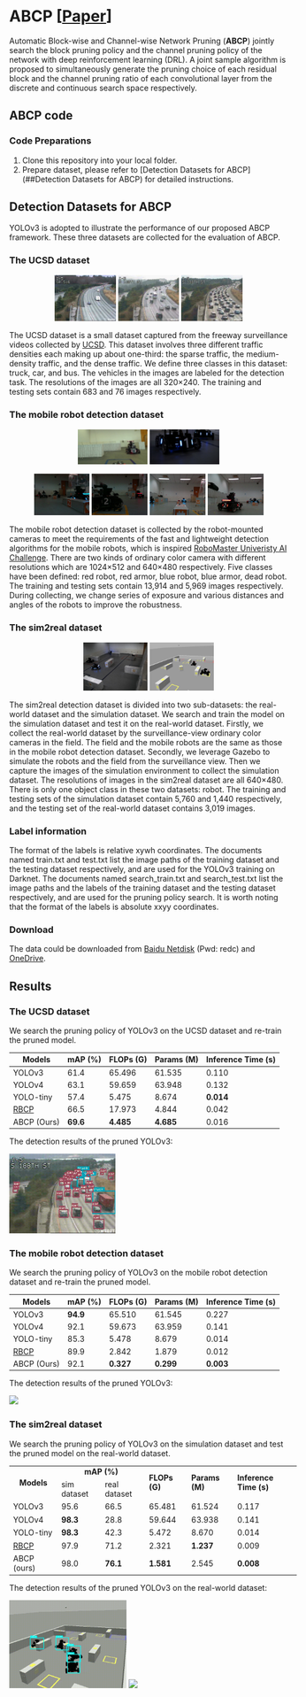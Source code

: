 # ABCP [[Paper](https://ieeexplore.ieee.org/abstract/document/9994042/)]

Automatic Block-wise and Channel-wise Network Pruning (**ABCP**) jointly search the block pruning policy and the channel pruning policy of the network with deep reinforcement learning (DRL). A joint sample algorithm is proposed to simultaneously generate the pruning choice of each residual block and the channel pruning ratio of each convolutional layer from the discrete and continuous search space respectively.

## ABCP code

### Code Preparations
1. Clone this repository into your local folder.
2. Prepare dataset, please refer to [Detection Datasets for ABCP](##Detection Datasets for ABCP) for detailed instructions.

## Detection Datasets for ABCP

YOLOv3 is adopted to illustrate the performance of our proposed ABCP framework. These three datasets are collected for the evaluation of ABCP.

### The UCSD dataset

<p align="center"><img src="misc/UCSDsparse.jpg" width="22%"/>  <img src="misc/UCSDmedium.jpg" width="22%"/>  <img src="misc/UCSDdense.jpg" width="22%"/>
  
The UCSD dataset is a small dataset captured from the freeway surveillance videos collected by [UCSD](http://www.svcl.ucsd.edu/projects/traffic/). This dataset involves three different traffic densities each making up about one-third: the sparse traffic, the medium-density traffic, and the dense traffic. We define three classes in this dataset: truck, car, and bus. The vehicles in the images are labeled for the detection task. The resolutions of the images are all 320×240. The training and testing sets contain 683 and 76 images respectively.

### The mobile robot detection dataset

<p align="center"><img src="misc/robot1.jpg" width="25%"/>  <img src="misc/robot2.jpg" width="25%"/>
<p align="center"><img src="misc/robot3.jpg" width="20%"/>  <img src="misc/robot4.jpg" width="20%"/> <img src="misc/robot5.jpg" width="20%"/> <img src="misc/robot6.jpg" width="20%"/>
  
The mobile robot detection dataset is collected by the robot-mounted cameras to meet the requirements of the fast and lightweight detection algorithms for the mobile robots, which is inspired [RoboMaster Univeristy AI Challenge](https://www.robomaster.com/en-US/robo/icra). There are two kinds of ordinary color camera with different resolutions which are 1024×512 and 640×480 respectively. Five classes have been defined: red robot, red armor, blue robot, blue armor, dead robot. The training and testing sets contain 13,914 and 5,969 images respectively. During collecting, we change series of exposure and various distances and angles of the robots to improve the robustness.
  
### The sim2real dataset
  
<p align="center"><img src="misc/real-world.jpg" width="23%"/>  <img src="misc/simulation.jpg" width="23%"/>

The sim2real detection dataset is divided into two sub-datasets: the real-world dataset and the simulation dataset. We search and train the model on the simulation dataset and test it on the real-world dataset. Firstly, we collect the real-world dataset by the surveillance-view ordinary color cameras in the field. The field and the mobile robots are the same as those in the mobile robot detection dataset. Secondly, we leverage Gazebo to simulate the robots and the field from the surveillance view. Then we capture the images of the simulation environment to collect the simulation dataset. The resolutions of images in the sim2real dataset are all 640×480. There is only one object class in these two datasets: robot. The training and testing sets of the simulation dataset contain 5,760 and 1,440 respectively, and the testing set of the real-world dataset contains 3,019 images.

### Label information 
The format of the labels is relative xywh coordinates. The documents named train.txt and test.txt list the image paths of the training dataset and the testing dataset respectively, and are used for the YOLOv3 training on Darknet.  The documents named search_train.txt and search_test.txt list the image paths and the labels of the training dataset and the testing dataset respectively, and are used for the pruning policy search. It is worth noting that the format of the labels is absolute xxyy coordinates. 
  
### Download
The data could be downloaded from [Baidu Netdisk](https://pan.baidu.com/s/1RmhjxdZqri_V5GCBnrtI5w) (Pwd: redc) and [OneDrive](https://1drv.ms/u/s!Asc-xz451d9bnSpIYWq_qetgJh5y?e=YcaGWM).
  
## Results
 
### The UCSD dataset

We search the pruning policy of YOLOv3 on the UCSD dataset and re-train the pruned model.

| Models          | mAP (%)  | FLOPs (G) | Params (M) | Inference Time (s) |
| --------------- | -------- | --------- | ---------- | ------------------ |
| YOLOv3          | 61.4     | 65.496    | 61.535     | 0.110              |
| YOLOv4          | 63.1     | 59.659    | 63.948     | 0.132              |
| YOLO-tiny       | 57.4     | 5.475     | 8.674      | **0.014**          |
|[RBCP](https://ieeexplore.ieee.org/abstract/document/9412687)| 66.5     | 17.973    | 4.844      | 0.042              |
| ABCP (Ours)     | **69.6** | **4.485** | **4.685**  | 0.016              |

The detection results of the pruned YOLOv3:
<p align="left"> <img src="misc/UCSD.gif" width="38%"/>
  
### The mobile robot detection dataset
  
We search the pruning policy of YOLOv3 on the mobile robot detection dataset and re-train the pruned model.
  
| Models      | mAP (%)  | FLOPs (G) | Params (M) | Inference Time (s) |
| ----------- | -------- | --------- | ---------- | ------------------ |
| YOLOv3      | **94.9** | 65.510    | 61.545     | 0.227              |
| YOLOv4      | 92.1     | 59.673    | 63.959     | 0.141              |
| YOLO-tiny   | 85.3     | 5.478     | 8.679      | 0.014              |
|[RBCP](https://ieeexplore.ieee.org/abstract/document/9412687)| 89.9     | 2.842     | 1.879      | 0.012              |
| ABCP (Ours) | 92.1     | **0.327** | **0.299**  | **0.003**          |
  
The detection results of the pruned YOLOv3:
<p align="left"> <img src="misc/mobilerobot.gif" width="42%"/>
  
### The sim2real dataset
  
We search the pruning policy of YOLOv3 on the simulation dataset and test the pruned model on the real-world dataset.
  
<table border=0 cellpadding=0 cellspacing=0 width=518 style='border-collapse:
 collapse;table-layout:fixed;width:390pt'>
 <col class=xl65 width=84 style='mso-width-source:userset;mso-width-alt:2688;
 width:63pt'>
 <col class=xl65 width=81 style='mso-width-source:userset;mso-width-alt:2602;
 width:61pt'>
 <col class=xl65 width=82 style='mso-width-source:userset;mso-width-alt:2624;
 width:62pt'>
 <col class=xl65 width=70 style='mso-width-source:userset;mso-width-alt:2240;
 width:53pt'>
 <col class=xl65 width=80 style='mso-width-source:userset;mso-width-alt:2560;
 width:60pt'>
 <col class=xl65 width=121 style='mso-width-source:userset;mso-width-alt:3882;
 width:91pt'>
 <tr height=19 style='height:14.0pt'>
  <td rowspan=2 height=38 class=xl65 width=115 style='height:28.0pt;width:63pt' align="center"><b>Models</b></td>
  <td colspan=2 class=xl65 width=163 style='width:123pt' align="center"><b>mAP (%)</b></td>
  <td rowspan=2 class=xl65 width=100 style='width:53pt'><b>FLOPs (G)</b></td>
  <td rowspan=2 class=xl65 width=110 style='width:60pt'><b>Params (M)</b></td>
  <td rowspan=2 class=xl65 width=165 style='width:91pt'><b>Inference Time (s)</b></td>
 </tr>
 <tr height=19 style='height:14.0pt'>
  <td height=19 class=xl65 style='height:14.0pt'>sim dataset</td>
  <td class=xl65>real dataset</td>
 </tr>
 <tr height=19 style='height:14.0pt'>
  <td height=19 class=xl65 style='height:14.0pt'>YOLOv3</td>
  <td class=xl66>95.6 </td>
  <td class=xl66>66.5 </td>
  <td class=xl67>65.481 </td>
  <td class=xl67>61.524 </td>
  <td class=xl67>0.117 </td>
 </tr>
 <tr height=19 style='height:14.0pt'>
  <td height=19 class=xl65 style='height:14.0pt'>YOLOv4</td>
  <td class=xl66><b>98.3</b> </td>
  <td class=xl66>28.8 </td>
  <td class=xl67>59.644 </td>
  <td class=xl67>63.938 </td>
  <td class=xl67>0.141 </td>
 </tr>
 <tr height=19 style='height:14.0pt'>
  <td height=19 class=xl65 style='height:14.0pt'>YOLO-tiny</td>
  <td class=xl66><b>98.3</b> </td>
  <td class=xl66>42.3 </td>
  <td class=xl67>5.472 </td>
  <td class=xl67>8.670 </td>
  <td class=xl67>0.014 </td>
 </tr>
 <tr height=19 style='height:14.0pt'>
  <td height=19 class=xl65 style='height:14.0pt'><a href="https://ieeexplore.ieee.org/abstract/document/9412687">RBCP<a/></td>
  <td class=xl66>97.9 </td>
  <td class=xl66>71.2 </td>
  <td class=xl67>2.321 </td>
  <td class=xl67><b>1.237</b> </td>
  <td class=xl67>0.009 </td>
 </tr>
 <tr height=19 style='height:14.0pt'>
  <td height=19 class=xl65 style='height:14.0pt'>ABCP (ours)</td>
  <td class=xl66>98.0 </td>
  <td class=xl66><b>76.1</b> </td>
  <td class=xl67><b>1.581</b> </td>
  <td class=xl67>2.545 </td>
  <td class=xl67><b>0.008</b> </td>
 </tr>
</table>

The detection results of the pruned YOLOv3 on the real-world dataset:
<p align="left"> <img src="misc/sim.gif" width="42%"/> <img src="misc/sim2real.gif" width="42%"/>
